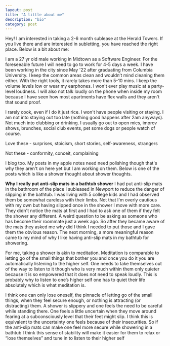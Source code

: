 ```yaml
---
layout: post
title: "A little about me"
description: "bio"
category: post
---
```


Hey! I am interested in taking a 2-6 month sublease at the Herald Towers. If you live there and are interested in subletting, you have reached the right place. Below is a bit about me:

I am a 27 yr old male working in Midtown as a Software Engineer. For the foreseeable future I will need to go to work for 4-5 days a week. I have been working in the city since May '22 after graduating from Columbia University. I keep the common areas clean and wouldn’t mind cleaning them either. With the right tools, it rarely takes more than 5-10 mins. I keep the volume levels low or wear my earphones. I won't ever play music at a party-level loudness. I will also not talk loudly on the phone when inside my room because I have seen how most apartments have flex walls and they aren't that sound proof. 

I rarely cook, even if I do it just rice. I won't have people visiting or staying. I am not into staying out too late (nothing good happens after 2am anyways). Not much into clubbing or drinking. I usually go out to open mics, improv shows, brunches, social club events, pet some dogs or people watch of course.

Love these - surprises, stoicism, short stories, self-awareness, strangers

Not these - conformity, conceit, complaining

I blog too. My posts in my apple notes need need polishing though that's why they aren't on here yet but I am working on them. Below is one of the posts which is like a shower thought about shower thoughts.

**Why I really put anti-slip mats in a bathtub shower**
I had put anti-slip mats in the bathroom of the place I subleased in Newport to reduce the danger of slipping in the bathtub. I was living with 5 college kids and I had observed them be somewhat careless with their limbs. Not that I'm overly cautious with my own but having slipped once in the shower I move with more care. They didn't notice the mats at first and I had to ask one of them if they felt the shower any different. A weird question to be asking as someone who has become their roommate just a week ago. So after they became aware of the mats they asked me why did I think I needed to put those and I gave them the obvious reason. The next morning, a more meaningful reason came to my mind of why I like having anti-slip mats in my bathtub for showering.

For me, taking a shower is akin to meditation. Meditation is comparable to letting go of the small things that bother you and once you do it you are automatically listening to the higher self. One needs to take themselves out of the way to listen to it though who is very much within them only quieter because it is so empowered that it does not need to speak loudly. This is probably why to listen to one’s higher self one has to quiet their life absolutely which is what meditation is.

I think one can only lose oneself, the pinnacle of letting go of the small things, when they feel secure enough, or nothing is attracting (or distracting) them. A shower is slippery and one feels the need to be careful while standing there. One feels a little uncertain when they move around fearing at a subconsciously level that their feet might slip. I think this is equivalent to the uncertainty one feels because of their insecurities. So if the anti-slip mats can make one feel more secure while showering in a bathtub I think this sense of stability will make it easier for them to relax or “lose themselves” and tune in to listen to their higher self